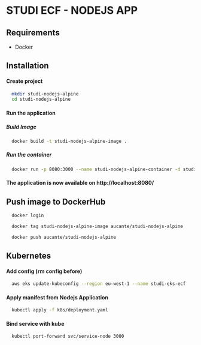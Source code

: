 # STUDI ECF - NODEJS APP

## Requirements

- Docker

## Installation 

#### Create project

```bash
  mkdir studi-nodejs-alpine
  cd studi-nodejs-alpine
```


#### Run the application

##### Build Image

```bash
  docker build -t studi-nodejs-alpine-image .
```

##### Run the container

```bash
  docker run -p 8080:3000 --name studi-nodejs-alpine-container -d studi-nodejs-alpine-image
```

#### The application is now available on http://localhost:8080/

## Push image to DockerHub   
   
```bash
  docker login
```

```bash
  docker tag studi-nodejs-alpine-image aucante/studi-nodejs-alpine
```

```bash
  docker push aucante/studi-nodejs-alpine
```

## Kubernetes

#### Add config (rm config before)
   
```bash
  aws eks update-kubeconfig --region eu-west-1 --name studi-eks-ecf
```

#### Apply manifest from Nodejs Application
   
```bash
  kubectl apply -f k8s/deployment.yaml 
```

#### Bind service with kube
   
```bash
  kubectl port-forward svc/service-node 3000
```

